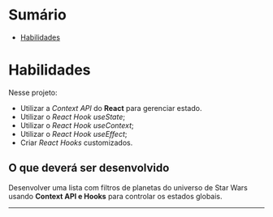 # Sumário

- [Habilidades](#habilidades)
# Habilidades

Nesse projeto:

* Utilizar a _Context API_ do **React** para gerenciar estado.
* Utilizar o _React Hook useState_;
* Utilizar o _React Hook useContext_;
* Utilizar o _React Hook useEffect_;
* Criar _React Hooks_ customizados.

## O que deverá ser desenvolvido

Desenvolver uma lista com filtros de planetas do universo de Star Wars usando **Context API e Hooks** para controlar os estados globais.

---